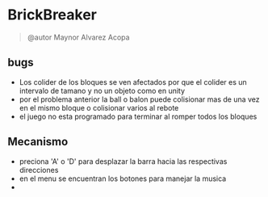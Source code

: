 # BrickBreaker
> @autor Maynor Alvarez Acopa 

## bugs
* Los colider de los bloques se ven afectados por que el colider es un intervalo de tamano y no un objeto como en unity
* por el problema anterior la ball o balon puede colisionar mas de una vez en el mismo bloque o colisionar varios al rebote
* el juego no esta programado para terminar al romper todos los bloques
## Mecanismo
* preciona 'A' o 'D' para desplazar la barra hacia las respectivas direcciones
* en el menu se encuentran los botones para manejar la musica
* 
